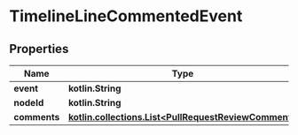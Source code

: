 
# TimelineLineCommentedEvent

## Properties
Name | Type | Description | Notes
------------ | ------------- | ------------- | -------------
**event** | **kotlin.String** |  |  [optional]
**nodeId** | **kotlin.String** |  |  [optional]
**comments** | [**kotlin.collections.List&lt;PullRequestReviewComment&gt;**](PullRequestReviewComment.md) |  |  [optional]



